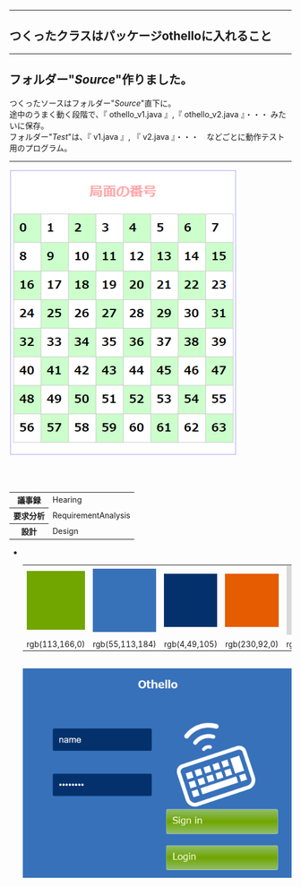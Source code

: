 ***
## つくったクラスはパッケージothelloに入れること<br>
***
## フォルダー"*Source*"作りました。<br>
つくったソースはフォルダー"*Source*"直下に。<br>
途中のうまく動く段階で、『 othello_v1.java 』,『 othello_v2.java 』・・・ みたいに保存。<br>
フォルダー"*Test*"は、『 v1.java 』, 『 v2.java 』・・・　などごとに動作テスト用のプログラム。
***
<img src="./image/grids.png"><br>
  <table>
    <tr>
      <th>議事録</th>
      <td>Hearing</td>
    </tr>
    <tr>
      <th>要求分析</th>
      <td>RequirementAnalysis</td>
    </tr>
    <tr>
      <th>設計</th>
      <td>Design</td>
    </tr>
  </table>

<ul>
  <li>
    <table>
      <tr>
        <td><img src="./image/71A600.png"></td>
        <td><img src="./image/3771BA.png"></td>
        <td><img src="./image/04316C.png"></td>
        <td><img src="./image/E65D00.png"></td>
        <td><img src="./image/DBDBDB.png"></td>
        <td><img src="./image/F8F8F8.png"></td>
      </tr>
      <tr>
        <td>rgb(113,166,0)</td>
        <td>rgb(55,113,184)</td>
        <td>rgb(4,49,105)</td>
        <td>rgb(230,92,0)</td>
        <td>rgb(217,217,217)</td>
        <td>rgb(247,247,247)</td>
      </tr>
    </table><br>
    <img src="./image/image_01.png">
  </li>
</ul>

